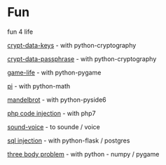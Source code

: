 # Fun

fun 4 life

<a href="./crypt-data-keys/">crypt-data-keys</a> - with python-cryptography


<a href="./crypt-data-passphrase/">crypt-data-passphrase</a> - with python-cryptography


<a href="./game-life/">game-life</a> - with python-pygame


<a href="./pi/">pi</a> - with python-math


<a href="./mandelbrot/">mandelbrot</a> - with python-pyside6


<a href="./php-code-injection/">php code injection</a> - with php7


<a href="./sound-voice/">sound-voice</a> - to sounde / voice


<a href="./sql-injection/">sql injection</a> - with python-flask / postgres


<a href="./three-body_problem/">three body problem</a> - with python - numpy / pygame

